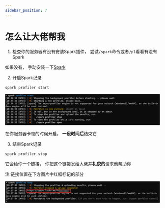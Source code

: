 ```yaml
---
sidebar_position: 7
---
```


# 怎么让大佬帮我

1. 检查你的服务器有没有安装Spark插件， 尝试`/spark`命令或者`/pl`看看有没有Spark

如果没有， 手动安装一下[Spark](性能分析.md)

2. 开启Spark记录

```
spark profiler start
```

![](_images/怎么让大佬帮我/spark_start.png)

在你服务器卡顿的时候开启， **一段时间后**结束它

3. 结束Spark记录

```
spark profiler stop
```

它会给你一个链接， 你把这个链接发给大佬并**礼貌的**请求他帮助你

注:链接位置在下方图片中红框标记的部分

![](_images/怎么让大佬帮我/spark_stop.png)
